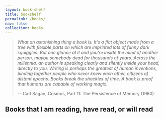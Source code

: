 ```yaml
---
layout: book-shelf
title: bookshelf
permalink: /books/
nav: false
collection: books
---
```


> _What an astonishing thing a book is. It's a flat object made from a tree with flexible parts on which are imprinted lots of funny dark squiggles. But one glance at it and you're inside the mind of another person, maybe somebody dead for thousands of years. Across the millennia, an author is speaking clearly and silently inside your head, directly to you. Writing is perhaps the greatest of human inventions, binding together people who never knew each other, citizens of distant epochs. Books break the shackles of time. A book is proof that humans are capable of working magic._
>
> -- Carl Sagan, Cosmos, Part 11: The Persistence of Memory (1980)

## Books that I am reading, have read, or will read
